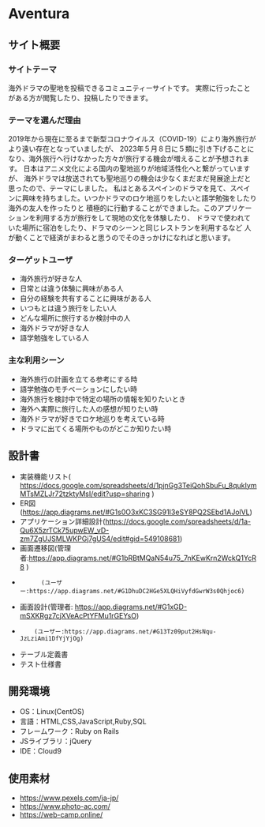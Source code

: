 # Aventura

## サイト概要
### サイトテーマ
海外ドラマの聖地を投稿できるコミュニティーサイトです。
実際に行ったことがある方が閲覧したり、投稿したりできます。

### テーマを選んだ理由
2019年から現在に至るまで新型コロナウイルス（COVID-19）により海外旅行がより遠い存在となっていましたが、
2023年５月８日に５類に引き下げることになり、海外旅行へ行けなかった方々が旅行する機会が増えることが予想されます。
日本はアニメ文化による国内の聖地巡りが地域活性化へと繋がっていますが、
海外ドラマは放送されても聖地巡りの機会は少なくまだまだ発展途上だと思ったので、テーマにしました。
私はとあるスペインのドラマを見て、スペインに興味を持ちました。いつかドラマのロケ地巡りをしたいと語学勉強をしたり海外の友人を作ったりと
積極的に行動することができました。このアプリケーションを利用する方が旅行をして現地の文化を体験したり、
ドラマで使われていた場所に宿泊をしたり、ドラマのシーンと同じレストランを利用するなど
人が動くことで経済がまわると思うのでそのきっかけになればと思います。

### ターゲットユーザ
- 海外旅行が好きな人
- 日常とは違う体験に興味がある人
- 自分の経験を共有することに興味がある人
- いつもとは違う旅行をしたい人
- どんな場所に旅行するか検討中の人
- 海外ドラマが好きな人
- 語学勉強をしている人

### 主な利用シーン
- 海外旅行の計画を立てる参考にする時
- 語学勉強のモチベーションにしたい時
- 海外旅行を検討中で特定の場所の情報を知りたいとき
- 海外へ実際に旅行した人の感想が知りたい時
- 海外ドラマが好きでロケ地巡りを考えている時
- ドラマに出てくる場所やものがどこか知りたい時

## 設計書
- 実装機能リスト( https://docs.google.com/spreadsheets/d/1pjnGg3TeiQohSbuFu_8qukIymMTsMZLJr72tzktyMsI/edit?usp=sharing )
- ER図(https://app.diagrams.net/#G1s0O3xKC3SG91I3eSY8PQ2SEbd1AJolVL)
- アプリケーション詳細設計(https://docs.google.com/spreadsheets/d/1a-Qu6X5zrTCk75upwEW_vD-zm7ZgUJSMLWKPGj7gUS4/edit#gid=549108681)
- 画面遷移図(管理者:https://app.diagrams.net/#G1bRBtMQaN54u75_7nKEwKrn2WckQ1YcR8 )
-           (ユーザー:https://app.diagrams.net/#G1DhuDC2HGe5XLQHiVyfdGwrW3s0Qhjoc6)
- 画面設計(管理者: https://app.diagrams.net/#G1xGD-mSXKRgz7cjXVeAcPtYFMu1rGEYsO)
-         (ユーザー:https://app.diagrams.net/#G13Tz09put2HsNqu-JzLziAmi1DfYjYjOg)
- テーブル定義書
- テスト仕様書
## 開発環境
- OS：Linux(CentOS)
- 言語：HTML,CSS,JavaScript,Ruby,SQL
- フレームワーク：Ruby on Rails
- JSライブラリ：jQuery
- IDE：Cloud9

## 使用素材
- https://www.pexels.com/ja-jp/
- https://www.photo-ac.com/
- https://web-camp.online/
